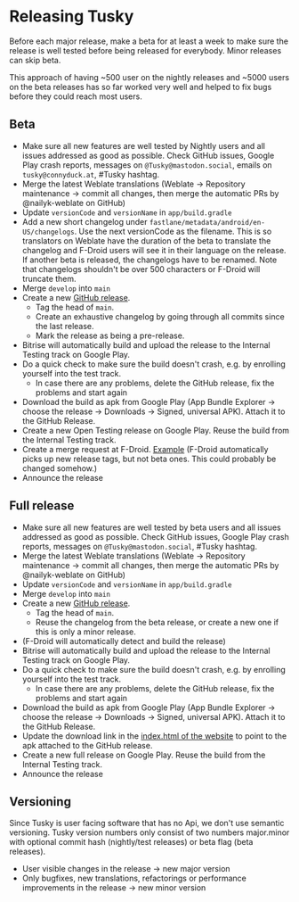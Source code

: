 # Releasing Tusky

Before each major release, make a beta for at least a week to make sure the release is well tested before being released for everybody. Minor releases can skip beta.

This approach of having ~500 user on the nightly releases and ~5000 users on the beta releases has so far worked very well and helped to fix bugs before they could reach most users.

## Beta

- Make sure all new features are well tested by Nightly users and all issues addressed as good as possible. Check GitHub issues, Google Play crash reports, messages on `@Tusky@mastodon.social`, emails on `tusky@connyduck.at`, #Tusky hashtag.
- Merge the latest Weblate translations (Weblate -> Repository maintenance -> commit all changes, then merge the automatic PRs by @nailyk-weblate on GitHub)
- Update `versionCode` and `versionName` in `app/build.gradle`
- Add a new short changelog under `fastlane/metadata/android/en-US/changelogs`. Use the next versionCode as the filename. This is so translators on Weblate have the duration of the beta to translate the changelog and F-Droid users will see it in their language on the release. If another beta is released, the changelogs have to be renamed. Note that changelogs shouldn't be over 500 characters or F-Droid will truncate them.
- Merge `develop` into `main`
- Create a new [GitHub release](https://github.com/tuskyapp/Tusky/releases).
  - Tag the head of `main`.
  - Create an exhaustive changelog by going through all commits since the last release.
  - Mark the release as being a pre-release.
- Bitrise will automatically build and upload the release to the Internal Testing track on Google Play.
- Do a quick check to make sure the build doesn't crash, e.g. by enrolling yourself into the test track.
    - In case there are any problems, delete the GitHub release, fix the problems and start again
- Download the build as apk from Google Play (App Bundle Explorer -> choose the release -> Downloads -> Signed, universal APK). Attach it to the GitHub Release.
- Create a new Open Testing release on Google Play. Reuse the build from the Internal Testing track.
- Create a merge request at F-Droid. [Example](https://gitlab.com/fdroid/fdroiddata/-/merge_requests/11218) (F-Droid automatically picks up new release tags, but not beta ones. This could probably be changed somehow.)
- Announce the release

## Full release

- Make sure all new features are well tested by beta users and all issues addressed as good as possible. Check GitHub issues, Google Play crash reports, messages on `@Tusky@mastodon.social`, #Tusky hashtag.
- Merge the latest Weblate translations (Weblate -> Repository maintenance -> commit all changes, then merge the automatic PRs by @nailyk-weblate on GitHub)
- Update `versionCode` and `versionName` in `app/build.gradle`
- Merge `develop` into `main`
- Create a new [GitHub release](https://github.com/tuskyapp/Tusky/releases).
  - Tag the head of `main`.
  - Reuse the changelog from the beta release, or create a new one if this is only a minor release.
- (F-Droid will automatically detect and build the release)
- Bitrise will automatically build and upload the release to the Internal Testing track on Google Play.
- Do a quick check to make sure the build doesn't crash, e.g. by enrolling yourself into the test track.
    - In case there are any problems, delete the GitHub release, fix the problems and start again
- Download the build as apk from Google Play (App Bundle Explorer -> choose the release -> Downloads -> Signed, universal APK). Attach it to the GitHub Release.
- Update the download link in the [index.html of the website](https://github.com/tuskyapp/tuskyapp.github.io/blob/main/index.html) to point to the apk attached to the GitHub release.
- Create a new full release on Google Play. Reuse the build from the Internal Testing track.
- Announce the release

## Versioning

Since Tusky is user facing software that has no Api, we don't use semantic versioning. Tusky version numbers only consist of two numbers major.minor with optional commit hash (nightly/test releases) or beta flag (beta releases).
- User visible changes in the release -> new major version
- Only bugfixes, new translations, refactorings or performance improvements in the release -> new minor version
